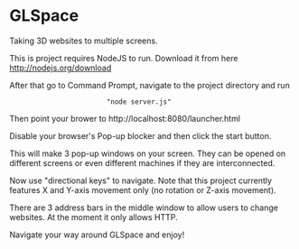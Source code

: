 GLSpace
=======

Taking 3D websites to multiple screens.


This is project requires NodeJS to run. Download it from here http://nodejs.org/download

After that go to Command Prompt, navigate to the project directory and run

							"node server.js"

Then point your brower to http://localhost:8080/launcher.html

Disable your browser's Pop-up blocker and then click the start button.


This will make 3 pop-up windows on your screen. They can be opened on different screens or even different machines if they are interconnected.


Now use "directional keys" to navigate. Note that this project currently features X and Y-axis movement only (no rotation or Z-axis movement).


There are 3 address bars in the middle window to allow users to change websites. At the moment it only allows HTTP.


Navigate your way around GLSpace and enjoy!